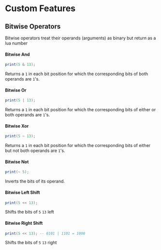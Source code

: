 # Custom Features

## Bitwise Operators
Bitwise operators treat their operands (arguments) as binary but return as a lua number

#### Bitwise And
```lua
print(5 & 13);
```
Returns a `1` in each bit position for which the corresponding bits of both operands are `1`'s.

#### Bitwise Or
```lua
print(5 | 13);
```
Returns a `1` in each bit position for which the corresponding bits of either or both operands are `1`'s.

#### Bitwise Xor
```lua
print(5 ~ 13);
```
Returns a `1` in each bit position for which the corresponding bits of either but not both operands are `1`'s.

#### Bitwise Not
```lua
print(~ 5);
```
Inverts the bits of its operand.

#### Bitwise Left Shift
```lua
print(5 << 13);
```
Shifts the bits of `5` `13` left

#### Bitwise Right Shift
```lua
print(5 << 13); -- 0101 | 1101 = 1000
```
Shifts the bits of `5` `13` right
